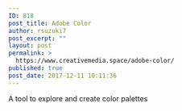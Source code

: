 ```yaml
---
ID: 818
post_title: Adobe Color
author: rsuzuki7
post_excerpt: ""
layout: post
permalink: >
  https://www.creativemedia.space/adobe-color/
published: true
post_date: 2017-12-11 10:11:36
---
```

A tool to explore and create color palettes